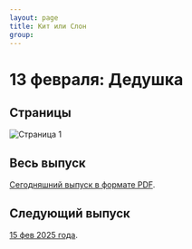 ```yaml
---
layout: page
title: Кит или Слон
group: 
---
```


# 13 февраля: Дедушка

## Страницы

![Страница 1](https://www.dropbox.com/scl/fi/ips469sypw60milzez6vg/2025-02-13-page001.jpg?rlkey=kirehbghjr79fmugju37guet0&raw=1)

## Весь выпуск

[Сегодняшний выпуск в формате PDF](https://www.dropbox.com/scl/fi/odddfz1mulqoum2tvt2jd/2025-02-13.pdf?rlkey=wjvod04i4z110c3cnml31jl26&raw=1). 

## Следующий выпуск

[15 фев 2025 года](https://kitilislon.github.io/2025-02-15).

